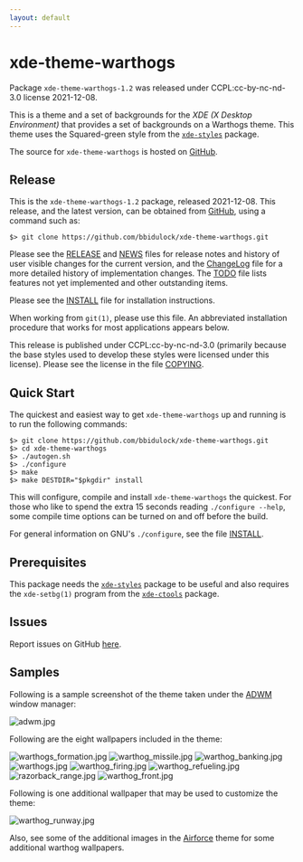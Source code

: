 ```yaml
---
layout: default
---
```

[xde-theme-warthogs -- read me first file.  2021-12-08]: #

xde-theme-warthogs
===============

Package `xde-theme-warthogs-1.2` was released under CCPL:cc-by-nc-nd-3.0
license 2021-12-08.

This is a theme and a set of backgrounds for the _XDE (X Desktop
Environment)_ that provides a set of backgrounds on
a Warthogs theme.
This theme uses the Squared-green style from the [`xde-styles`][11]
package.

The source for `xde-theme-warthogs` is hosted on [GitHub][1].


Release
-------

This is the `xde-theme-warthogs-1.2` package, released 2021-12-08.
This release, and the latest version, can be obtained from [GitHub][1],
using a command such as:

    $> git clone https://github.com/bbidulock/xde-theme-warthogs.git

Please see the [RELEASE][3] and [NEWS][4] files for release notes and
history of user visible changes for the current version, and the
[ChangeLog][5] file for a more detailed history of implementation
changes.  The [TODO][6] file lists features not yet implemented and
other outstanding items.

Please see the [INSTALL][8] file for installation instructions.

When working from `git(1)`, please use this file.  An abbreviated
installation procedure that works for most applications appears below.

This release is published under CCPL:cc-by-nc-nd-3.0 (primarily because
the base styles used to develop these styles were licensed under this
license).
Please see the license in the file [COPYING][10].


Quick Start
-----------

The quickest and easiest way to get `xde-theme-warthogs` up and
running is to run the following commands:

    $> git clone https://github.com/bbidulock/xde-theme-warthogs.git
    $> cd xde-theme-warthogs
    $> ./autogen.sh
    $> ./configure
    $> make
    $> make DESTDIR="$pkgdir" install

This will configure, compile and install `xde-theme-warthogs` the
quickest.  For those who like to spend the extra 15 seconds reading
`./configure --help`, some compile time options can be turned on and off
before the build.

For general information on GNU's `./configure`, see the file
[INSTALL][8].


Prerequisites
-------------

This package needs the [`xde-styles`][11] package to be useful and also
requires the `xde-setbg(1)` program from the [`xde-ctools`][12] package.


Issues
------

Report issues on GitHub [here][2].


Samples
-------

Following is a sample screenshot of the theme taken under the [ADWM][13]
window manager:

![adwm.jpg](scrot/adwm.jpg "Wallpaper #5")

Following are the eight wallpapers included in the theme:

![warthogs_formation.jpg](images/warthogs_formation.jpg "Wallpaper #1")
![warthog_missile.jpg](images/warthog_missile.jpg "Wallpaper #2")
![warthog_banking.jpg](images/warthog_banking.jpg "Wallpaper #3")
![warthogs.jpg](images/warthogs.jpg "Wallpaper #4")
![warthog_firing.jpg](images/warthog_firing.jpg "Wallpaper #5")
![warthog_refueling.jpg](images/warthog_refueling.jpg "Wallpaper #6")
![razorback_range.jpg](images/razorback_range.jpg "Wallpaper #7")
![warthog_front.jpg](images/warthog_front.jpg "Wallpaper #8")

Following is one additional wallpaper that may be used to customize the
theme:

![warthog_runway.jpg](images/warthog_runway.jpg "Additional Image #1")

Also, see some of the additional images in the [Airforce][14] theme for
some additional warthog wallpapers.



[1]: https://github.com/bbidulock/xde-theme-warthogs
[2]: https://github.com/bbidulock/xde-theme-warthogs/issues
[3]: https://github.com/bbidulock/xde-theme-warthogs/blob/1.2/RELEASE
[4]: https://github.com/bbidulock/xde-theme-warthogs/blob/1.2/NEWS
[5]: https://github.com/bbidulock/xde-theme-warthogs/blob/1.2/ChangeLog
[6]: https://github.com/bbidulock/xde-theme-warthogs/blob/1.2/TODO
[7]: https://github.com/bbidulock/xde-theme-warthogs/blob/1.2/COMPLIANCE
[8]: https://github.com/bbidulock/xde-theme-warthogs/blob/1.2/INSTALL
[9]: https://github.com/bbidulock/xde-theme-warthogs/blob/1.2/LICENSE
[10]: https://github.com/bbidulock/xde-theme-warthogs/blob/1.2/COPYING
[11]: https://github.com/bbidulock/xde-styles
[12]: https://github.com/bbidulock/xde-ctools
[13]: https://bbidulock.github.io/adwm
[14]: https://bbidulock.github.io/xde-theme-airforce

[ vim: set ft=markdown sw=4 tw=72 nocin nosi fo+=tcqlorn spell: ]: #
